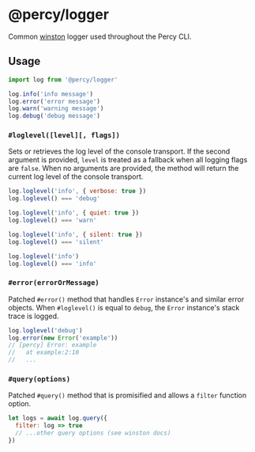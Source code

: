# @percy/logger

Common [winston](https://github.com/winstonjs/winston) logger used throughout the Percy CLI.

## Usage

``` js
import log from '@percy/logger'

log.info('info message')
log.error('error message')
log.warn('warning message')
log.debug('debug message')
```

### `#loglevel([level][, flags])`

Sets or retrieves the log level of the console transport. If the second argument is provided,
`level` is treated as a fallback when all logging flags are `false`. When no arguments are provided,
the method will return the current log level of the console transport.

``` js
log.loglevel('info', { verbose: true })
log.loglevel() === 'debug'

log.loglevel('info', { quiet: true })
log.loglevel() === 'warn'

log.loglevel('info', { silent: true })
log.loglevel() === 'silent'

log.loglevel('info')
log.loglevel() === 'info'
```

### `#error(errorOrMessage)`

Patched `#error()` method that handles `Error` instance's and similar error objects. When
`#loglevel()` is equal to `debug`, the `Error` instance's stack trace is logged.

``` js
log.loglevel('debug')
log.error(new Error('example'))
// [percy] Error: example
//   at example:2:10
//   ...
```

### `#query(options)`

Patched `#query()` method that is promisified and allows a `filter` function option.

``` js
let logs = await log.query({
  filter: log => true
  // ...other query options (see winston docs)
})
```
